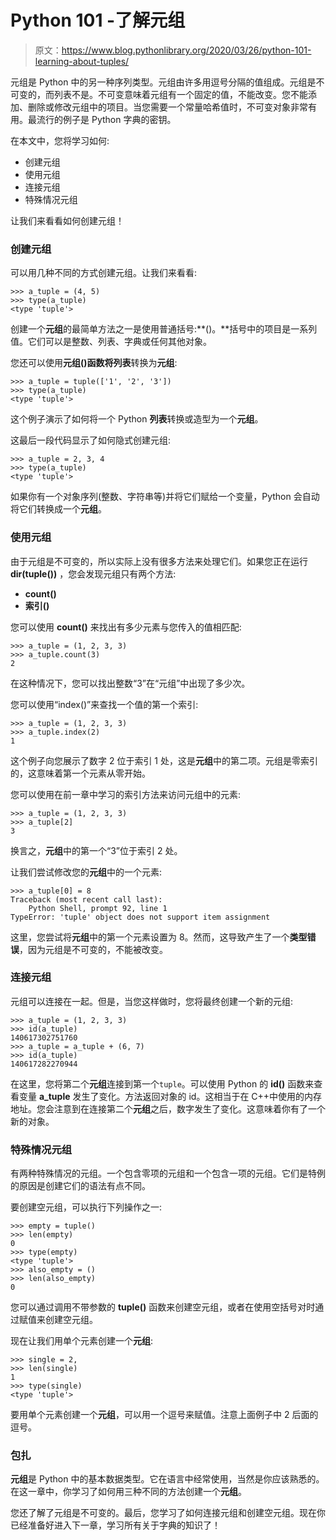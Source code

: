 # Python 101 -了解元组

> 原文：<https://www.blog.pythonlibrary.org/2020/03/26/python-101-learning-about-tuples/>

元组是 Python 中的另一种序列类型。元组由许多用逗号分隔的值组成。元组是不可变的，而列表不是。不可变意味着元组有一个固定的值，不能改变。您不能添加、删除或修改元组中的项目。当您需要一个常量哈希值时，不可变对象非常有用。最流行的例子是 Python 字典的密钥。

在本文中，您将学习如何:

*   创建元组
*   使用元组
*   连接元组
*   特殊情况元组

让我们来看看如何创建元组！

### 创建元组

可以用几种不同的方式创建元组。让我们来看看:

```
>>> a_tuple = (4, 5)
>>> type(a_tuple)
<type 'tuple'>
```

创建一个**元组**的最简单方法之一是使用普通括号:**()。**括号中的项目是一系列值。它们可以是整数、列表、字典或任何其他对象。

您还可以使用**元组()**函数将**列表**转换为**元组**:

```
>>> a_tuple = tuple(['1', '2', '3'])
>>> type(a_tuple)
<type 'tuple'>
```

这个例子演示了如何将一个 Python **列表**转换或造型为一个**元组**。

这最后一段代码显示了如何隐式创建元组:

```
>>> a_tuple = 2, 3, 4
>>> type(a_tuple)
<type 'tuple'>
```

如果你有一个对象序列(整数、字符串等)并将它们赋给一个变量，Python 会自动将它们转换成一个**元组**。

### 使用元组

由于元组是不可变的，所以实际上没有很多方法来处理它们。如果您正在运行 **dir(tuple())** ，您会发现元组只有两个方法:

*   **count()**
*   **索引()**

您可以使用 **count()** 来找出有多少元素与您传入的值相匹配:

```
>>> a_tuple = (1, 2, 3, 3)
>>> a_tuple.count(3)
2
```

在这种情况下，您可以找出整数“3”在“元组”中出现了多少次。

您可以使用“index()”来查找一个值的第一个索引:

```
>>> a_tuple = (1, 2, 3, 3)
>>> a_tuple.index(2)
1
```

这个例子向您展示了数字 2 位于索引 1 处，这是**元组**中的第二项。元组是零索引的，这意味着第一个元素从零开始。

您可以使用在前一章中学习的索引方法来访问元组中的元素:

```
>>> a_tuple = (1, 2, 3, 3)
>>> a_tuple[2]
3
```

换言之，**元组**中的第一个“3”位于索引 2 处。

让我们尝试修改您的**元组**中的一个元素:

```
>>> a_tuple[0] = 8
Traceback (most recent call last):
    Python Shell, prompt 92, line 1
TypeError: 'tuple' object does not support item assignment
```

这里，您尝试将**元组**中的第一个元素设置为 8。然而，这导致产生了一个**类型错误**，因为元组是不可变的，不能被改变。

### 连接元组

元组可以连接在一起。但是，当您这样做时，您将最终创建一个新的元组:

```
>>> a_tuple = (1, 2, 3, 3)
>>> id(a_tuple)
140617302751760
>>> a_tuple = a_tuple + (6, 7)
>>> id(a_tuple)
140617282270944
```

在这里，您将第二个**元组**连接到第一个`tuple`。可以使用 Python 的 **id()** 函数来查看变量 **a_tuple** 发生了变化。方法返回对象的 id。这相当于在 C++中使用的内存地址。您会注意到在连接第二个**元组**之后，数字发生了变化。这意味着你有了一个新的对象。

### 特殊情况元组

有两种特殊情况的元组。一个包含零项的元组和一个包含一项的元组。它们是特例的原因是创建它们的语法有点不同。

要创建空元组，可以执行下列操作之一:

```
>>> empty = tuple()
>>> len(empty)
0
>>> type(empty)
<type 'tuple'>
>>> also_empty = ()
>>> len(also_empty)
0
```

您可以通过调用不带参数的 **tuple()** 函数来创建空元组，或者在使用空括号对时通过赋值来创建空元组。

现在让我们用单个元素创建一个**元组**:

```
>>> single = 2,
>>> len(single)
1
>>> type(single)
<type 'tuple'>
```

要用单个元素创建一个**元组**，可以用一个逗号来赋值。注意上面例子中 2 后面的逗号。

### 包扎

**元组**是 Python 中的基本数据类型。它在语言中经常使用，当然是你应该熟悉的。在这一章中，你学习了如何用三种不同的方法创建一个**元组**。

您还了解了元组是不可变的。最后，您学习了如何连接元组和创建空元组。现在你已经准备好进入下一章，学习所有关于字典的知识了！